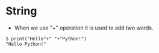 # String 
- When we use "+" operation it is used to add two words.  
```
$ print("Hello"+" "+"Python!")
"Hello Python!"
```